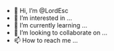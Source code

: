 - 👋 Hi, I’m @LordEsc
- 👀 I’m interested in ...
- 🌱 I’m currently learning ...
- 💞️ I’m looking to collaborate on ...
- 📫 How to reach me ...

<!---
LordEsc/LordEsc is a ✨ special ✨ repository because its `README.md` (this file) appears on your GitHub profile.
You can click the Preview link to take a look at your changes.
--->
